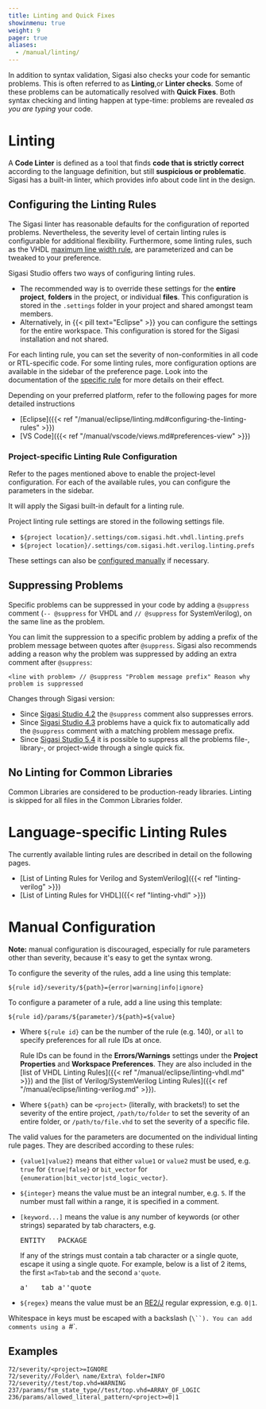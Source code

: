 ```yaml
---
title: Linting and Quick Fixes
showinmenu: true
weight: 9
pager: true
aliases:
  - /manual/linting/
---
```


In addition to syntax validation, Sigasi also checks your code for
semantic problems. This is often referred to as **Linting**,or **Linter checks**. Some of these
problems can be automatically resolved with **Quick Fixes**. Both syntax
checking and linting happen at type-time: problems are revealed *as you are
typing* your code.

# Linting

A **Code Linter** is defined as a tool that finds **code that is strictly correct** according
to the language definition, but still **suspicious or problematic**.
Sigasi has a built-in linter, which provides info about code lint
in the design.

## Configuring the Linting Rules

The Sigasi linter has reasonable defaults for the configuration
of reported problems. Nevertheless, the severity level of certain
linting rules is configurable for additional flexibility.
Furthermore, some linting rules, such as the VHDL [maximum line width
rule](/manual/rules/vhdl_style/#vhdl-code-line-too-long), are parameterized and can be tweaked
to your preference.

Sigasi Studio offers two ways of configuring linting rules.

* The recommended way is to override these settings for the **entire project**, **folders** in the project, or individual **files**. This configuration is stored in the `.settings` folder in your project and shared amongst team members.
* Alternatively, in {{< pill text="Eclipse" >}} you can configure the settings for the entire workspace. This configuration is stored for the Sigasi installation and not shared.

For each linting rule, you can set the severity of non-conformities
in all code or RTL-specific code. For some linting rules, more
configuration options are available in the sidebar of the preference page. Look into the
documentation of the [specific rule](#language-specific-linting-rules)
for more details on their effect.

Depending on your preferred platform, refer to the following pages for more detailed instructions

* [Eclipse]({{< ref "/manual/eclipse/linting.md#configuring-the-linting-rules" >}})
* [VS Code]({{< ref "/manual/vscode/views.md#preferences-view" >}})

### Project-specific Linting Rule Configuration

Refer to the pages mentioned above to enable the project-level configuration.
For each of the available rules, you can configure the parameters in the sidebar.

It will apply the Sigasi built-in default for a linting rule.

Project linting rule settings are stored in the following settings file.

* `${project location}/.settings/com.sigasi.hdt.vhdl.linting.prefs`
* `${project location}/.settings/com.sigasi.hdt.verilog.linting.prefs`

These settings can also be [configured manually](#manual-configuration) if necessary.

## Suppressing Problems

Specific problems can be suppressed in your code by adding a `@suppress` comment (`-- @suppress` for VHDL and `// @suppress` for SystemVerilog), on the same line as the problem.

You can limit the suppression to a specific problem by adding a prefix of the problem message between quotes after `@suppress`. Sigasi also recommends adding a reason why the problem was suppressed by adding an extra comment after `@suppress`:

```text
<line with problem> // @suppress "Problem message prefix" Reason why problem is suppressed
```

Changes through Sigasi version:

* Since [Sigasi Studio 4.2](/releasenotes/sigasi-4.02) the `@suppress` comment also suppresses errors.
* Since [Sigasi Studio 4.3](/releasenotes/sigasi-4.03) problems have a quick fix to automatically add the `@suppress` comment with a matching problem message prefix.
* Since [Sigasi Studio 5.4](/releasenotes/sigasi-5.04) it is possible to suppress all the problems file-, library-, or project-wide through a single quick fix.

## No Linting for Common Libraries

Common Libraries are considered to be production-ready libraries.
Linting is skipped for all files in the Common Libraries folder.

# Language-specific Linting Rules

The currently available linting rules are described in detail on the following pages.

* [List of Linting Rules for Verilog and SystemVerilog]({{< ref "linting-verilog" >}})
* [List of Linting Rules for VHDL]({{< ref "linting-vhdl" >}})

# Manual Configuration

**Note:** manual configuration is discouraged, especially for rule parameters other than severity,
because it's easy to get the syntax wrong.

To configure the severity of the rules, add a line using this template:

```text
${rule id}/severity/${path}={error|warning|info|ignore}
```

To configure a parameter of a rule, add a line using this template:

```text
${rule id}/params/${parameter}/${path}=${value}
```

* Where `${rule id}` can be the number of the rule (e.g. 140),
  or `all` to specify preferences for all rule IDs at once.

  Rule IDs can be found in the **Errors/Warnings** settings under the **Project Properties** and **Workspace Preferences**.
  They are also included in the [list of VHDL Linting Rules]({{< ref "/manual/eclipse/linting-vhdl.md" >}})
  and the [list of Verilog/SystemVerilog Linting Rules]({{< ref "/manual/eclipse/linting-verilog.md" >}}).

* Where `${path}` can be `<project>` (literally, with brackets!) to set the severity of the entire project,
  `/path/to/folder` to set the severity of an entire folder,
  or `/path/to/file.vhd` to set the severity of a specific file.

The valid values for the parameters are documented on the individual linting rule pages.
They are described according to these rules:

* `{value1|value2}` means that either `value1` or `value2` must be used,
  e.g. `true` for `{true|false}` or `bit_vector` for `{enumeration|bit_vector|std_logic_vector}`.

* `${integer}` means the value must be an integral number, e.g. `5`.
  If the number must fall within a range, it is specified in a comment.

* `[keyword...]` means the value is any number of keywords (or other strings) separated by tab characters,
  e.g.

  <pre>ENTITY	PACKAGE</pre>

  If any of the strings must contain a tab character or a single quote, escape it using a single quote.
  For example, below is a list of 2 items, the first `a<Tab>tab` and the second `a'quote`.

  <pre>a'	tab	a''quote</pre>

* `${regex}` means the value must be an [RE2/J][] regular expression, e.g. `0|1`.

Whitespace in keys must be escaped with a backslash (`\``). You can add comments
using a `#`.

## Examples

```text
72/severity/<project>=IGNORE
72/severity//Folder\ name/Extra\ folder=INFO
72/severity//test/top.vhd=WARNING
237/params/fsm_state_type//test/top.vhd=ARRAY_OF_LOGIC
236/params/allowed_literal_pattern/<project>=0|1
```

[RE2/J]: https://www.sigasi.com/app/regex
